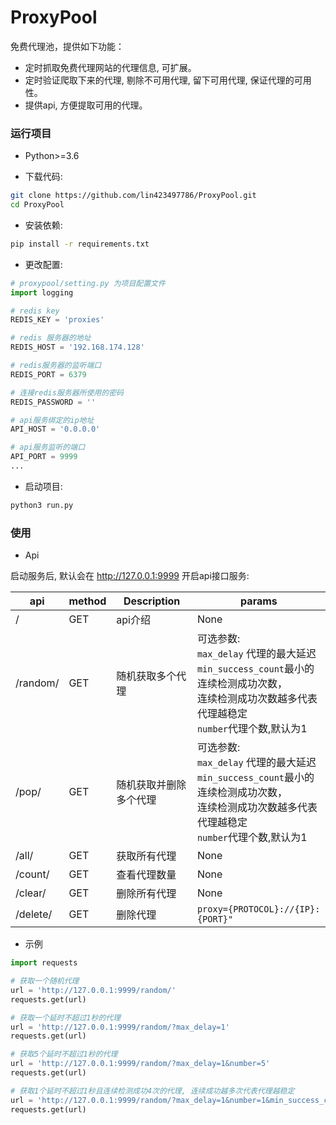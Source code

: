 # ProxyPool

免费代理池，提供如下功能：

- 定时抓取免费代理网站的代理信息, 可扩展。
- 定时验证爬取下来的代理, 剔除不可用代理, 留下可用代理, 保证代理的可用性。
- 提供api, 方便提取可用的代理。


### 运行项目
- Python>=3.6

* 下载代码:

```bash
git clone https://github.com/lin423497786/ProxyPool.git
cd ProxyPool
```

* 安装依赖:

```bash
pip install -r requirements.txt
```

* 更改配置:
```python
# proxypool/setting.py 为项目配置文件
import logging

# redis key
REDIS_KEY = 'proxies'

# redis 服务器的地址
REDIS_HOST = '192.168.174.128'

# redis服务器的监听端口
REDIS_PORT = 6379

# 连接redis服务器所使用的密码
REDIS_PASSWORD = ''

# api服务绑定的ip地址
API_HOST = '0.0.0.0'

# api服务监听的端口
API_PORT = 9999
...
```

* 启动项目:

```bash
python3 run.py
```


### 使用

* Api

启动服务后, 默认会在 http://127.0.0.1:9999 开启api接口服务:

| api | method | Description | params|
| ----| ---- | ---- | ----|
| / | GET | api介绍 | None |
| /random/ | GET | 随机获取多个代理| 可选参数: <br> `max_delay` 代理的最大延迟 <br>`min_success_count`最小的连续检测成功次数，<br>连续检测成功次数越多代表代理越稳定 <br>`number`代理个数,默认为1|
| /pop/ | GET | 随机获取并删除多个代理| 可选参数: <br> `max_delay` 代理的最大延迟 <br>`min_success_count`最小的连续检测成功次数，<br>连续检测成功次数越多代表代理越稳定 <br>`number`代理个数,默认为1|
| /all/ | GET | 获取所有代理 |None|
| /count/ | GET | 查看代理数量 |None|
| /clear/ | GET | 删除所有代理 |None|
| /delete/ | GET | 删除代理  |`proxy={PROTOCOL}://{IP}:{PORT}"`|

* 示例
```python
import requests

# 获取一个随机代理
url = 'http://127.0.0.1:9999/random/'
requests.get(url)

# 获取一个延时不超过1秒的代理
url = 'http://127.0.0.1:9999/random/?max_delay=1'
requests.get(url)

# 获取5个延时不超过1秒的代理
url = 'http://127.0.0.1:9999/random/?max_delay=1&number=5'
requests.get(url)

# 获取1个延时不超过1秒且连续检测成功4次的代理, 连续成功越多次代表代理越稳定
url = 'http://127.0.0.1:9999/random/?max_delay=1&number=1&min_success_count=4'
requests.get(url)



```

<br>
<br>
